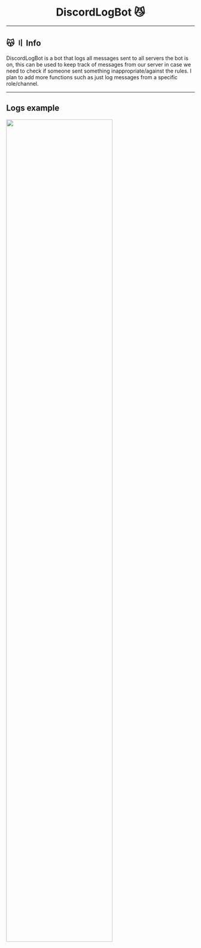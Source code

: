 <h1 align="center">
  DiscordLogBot 😼
</h1>

---

## 😽 〢 Info

DiscordLogBot is a bot that logs all
messages sent to all servers the bot is on,
this can be used to keep track of messages
from our server in case we need to check if someone
sent something inappropriate/against the rules.
I plan to add more functions such as just log
messages from a specific role/channel.

---

## Logs example
<img src="https://cdn.discordapp.com/attachments/959931793597943839/979149073586217020/unknown.png" height="75%" width="75%"/>
